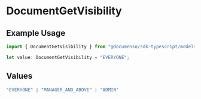 # DocumentGetVisibility

## Example Usage

```typescript
import { DocumentGetVisibility } from "@documenso/sdk-typescript/models/operations";

let value: DocumentGetVisibility = "EVERYONE";
```

## Values

```typescript
"EVERYONE" | "MANAGER_AND_ABOVE" | "ADMIN"
```